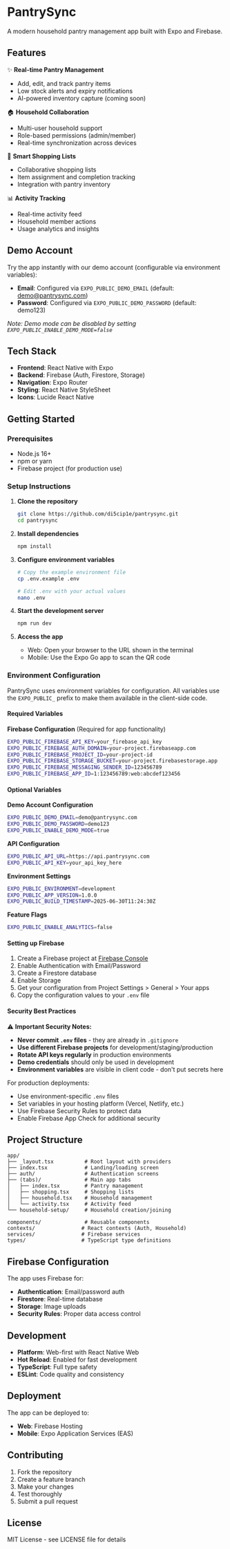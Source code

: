 # PantrySync

A modern household pantry management app built with Expo and Firebase.

## Features

✨ **Real-time Pantry Management**
- Add, edit, and track pantry items
- Low stock alerts and expiry notifications
- AI-powered inventory capture (coming soon)

🏠 **Household Collaboration**
- Multi-user household support
- Role-based permissions (admin/member)
- Real-time synchronization across devices

🛒 **Smart Shopping Lists**
- Collaborative shopping lists
- Item assignment and completion tracking
- Integration with pantry inventory

📊 **Activity Tracking**
- Real-time activity feed
- Household member actions
- Usage analytics and insights

## Demo Account

Try the app instantly with our demo account (configurable via environment variables):
- **Email**: Configured via `EXPO_PUBLIC_DEMO_EMAIL` (default: demo@pantrysync.com)
- **Password**: Configured via `EXPO_PUBLIC_DEMO_PASSWORD` (default: demo123)

*Note: Demo mode can be disabled by setting `EXPO_PUBLIC_ENABLE_DEMO_MODE=false`*

## Tech Stack

- **Frontend**: React Native with Expo
- **Backend**: Firebase (Auth, Firestore, Storage)
- **Navigation**: Expo Router
- **Styling**: React Native StyleSheet
- **Icons**: Lucide React Native

## Getting Started

### Prerequisites
- Node.js 16+ 
- npm or yarn
- Firebase project (for production use)

### Setup Instructions

1. **Clone the repository**
   ```bash
   git clone https://github.com/di5cip1e/pantrysync.git
   cd pantrysync
   ```

2. **Install dependencies**
   ```bash
   npm install
   ```

3. **Configure environment variables**
   ```bash
   # Copy the example environment file
   cp .env.example .env
   
   # Edit .env with your actual values
   nano .env
   ```

4. **Start the development server**
   ```bash
   npm run dev
   ```

5. **Access the app**
   - Web: Open your browser to the URL shown in the terminal
   - Mobile: Use the Expo Go app to scan the QR code

### Environment Configuration

PantrySync uses environment variables for configuration. All variables use the `EXPO_PUBLIC_` prefix to make them available in the client-side code.

#### Required Variables

**Firebase Configuration** (Required for app functionality)
```bash
EXPO_PUBLIC_FIREBASE_API_KEY=your_firebase_api_key
EXPO_PUBLIC_FIREBASE_AUTH_DOMAIN=your-project.firebaseapp.com  
EXPO_PUBLIC_FIREBASE_PROJECT_ID=your-project-id
EXPO_PUBLIC_FIREBASE_STORAGE_BUCKET=your-project.firebasestorage.app
EXPO_PUBLIC_FIREBASE_MESSAGING_SENDER_ID=123456789
EXPO_PUBLIC_FIREBASE_APP_ID=1:123456789:web:abcdef123456
```

#### Optional Variables

**Demo Account Configuration**
```bash
EXPO_PUBLIC_DEMO_EMAIL=demo@pantrysync.com
EXPO_PUBLIC_DEMO_PASSWORD=demo123
EXPO_PUBLIC_ENABLE_DEMO_MODE=true
```

**API Configuration**
```bash
EXPO_PUBLIC_API_URL=https://api.pantrysync.com
EXPO_PUBLIC_API_KEY=your_api_key_here
```

**Environment Settings**
```bash
EXPO_PUBLIC_ENVIRONMENT=development
EXPO_PUBLIC_APP_VERSION=1.0.0
EXPO_PUBLIC_BUILD_TIMESTAMP=2025-06-30T11:24:30Z
```

**Feature Flags**
```bash
EXPO_PUBLIC_ENABLE_ANALYTICS=false
```

#### Setting up Firebase

1. Create a Firebase project at [Firebase Console](https://console.firebase.google.com)
2. Enable Authentication with Email/Password
3. Create a Firestore database
4. Enable Storage
5. Get your configuration from Project Settings > General > Your apps
6. Copy the configuration values to your `.env` file

#### Security Best Practices

⚠️ **Important Security Notes:**

- **Never commit `.env` files** - they are already in `.gitignore`
- **Use different Firebase projects** for development/staging/production
- **Rotate API keys regularly** in production environments
- **Demo credentials** should only be used in development
- **Environment variables** are visible in client code - don't put secrets here

For production deployments:
- Use environment-specific `.env` files
- Set variables in your hosting platform (Vercel, Netlify, etc.)
- Use Firebase Security Rules to protect data
- Enable Firebase App Check for additional security

## Project Structure

```
app/
├── _layout.tsx          # Root layout with providers
├── index.tsx            # Landing/loading screen
├── auth/                # Authentication screens
├── (tabs)/              # Main app tabs
│   ├── index.tsx        # Pantry management
│   ├── shopping.tsx     # Shopping lists
│   ├── household.tsx    # Household management
│   └── activity.tsx     # Activity feed
└── household-setup/     # Household creation/joining

components/              # Reusable components
contexts/               # React contexts (Auth, Household)
services/               # Firebase services
types/                  # TypeScript type definitions
```

## Firebase Configuration

The app uses Firebase for:
- **Authentication**: Email/password auth
- **Firestore**: Real-time database
- **Storage**: Image uploads
- **Security Rules**: Proper data access control

## Development

- **Platform**: Web-first with React Native Web
- **Hot Reload**: Enabled for fast development
- **TypeScript**: Full type safety
- **ESLint**: Code quality and consistency

## Deployment

The app can be deployed to:
- **Web**: Firebase Hosting
- **Mobile**: Expo Application Services (EAS)

## Contributing

1. Fork the repository
2. Create a feature branch
3. Make your changes
4. Test thoroughly
5. Submit a pull request

## License

MIT License - see LICENSE file for details